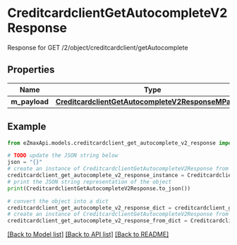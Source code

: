# CreditcardclientGetAutocompleteV2Response

Response for GET /2/object/creditcardclient/getAutocomplete

## Properties

Name | Type | Description | Notes
------------ | ------------- | ------------- | -------------
**m_payload** | [**CreditcardclientGetAutocompleteV2ResponseMPayload**](CreditcardclientGetAutocompleteV2ResponseMPayload.md) |  | 

## Example

```python
from eZmaxApi.models.creditcardclient_get_autocomplete_v2_response import CreditcardclientGetAutocompleteV2Response

# TODO update the JSON string below
json = "{}"
# create an instance of CreditcardclientGetAutocompleteV2Response from a JSON string
creditcardclient_get_autocomplete_v2_response_instance = CreditcardclientGetAutocompleteV2Response.from_json(json)
# print the JSON string representation of the object
print(CreditcardclientGetAutocompleteV2Response.to_json())

# convert the object into a dict
creditcardclient_get_autocomplete_v2_response_dict = creditcardclient_get_autocomplete_v2_response_instance.to_dict()
# create an instance of CreditcardclientGetAutocompleteV2Response from a dict
creditcardclient_get_autocomplete_v2_response_from_dict = CreditcardclientGetAutocompleteV2Response.from_dict(creditcardclient_get_autocomplete_v2_response_dict)
```
[[Back to Model list]](../README.md#documentation-for-models) [[Back to API list]](../README.md#documentation-for-api-endpoints) [[Back to README]](../README.md)


